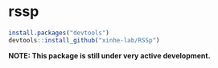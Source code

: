 # rssp

```r
install.packages("devtools")
devtools::install_github("xinhe-lab/RSSp")
```

**NOTE: This package is still under very active development.**
